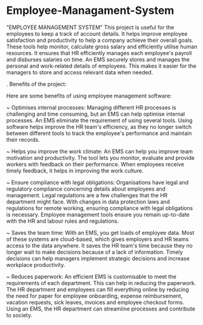 # Employee-Managament-System
"EMPLOYEE MANAGEMENT SYSTEM" This 
project is useful for the employees to keep a 
track of account details. It helps improve 
employee satisfaction and productivity to help 
a company achieve their overall goals. These 
tools help monitor, calculate gross salary and 
efficiently utilise human resources. It ensures 
that HR efficiently manages each employee's 
payroll and disburses salaries on time. An EMS 
securely stores and manages the personal and 
work-related details of employees. This makes 
it easier for the managers to store and access 
relevant data when needed.

. Benefits of the project:

Here are some benefits of using employee management 
software: 

~ Optimises internal processes: 
Managing different HR processes is challenging and time
consuming, but an EMS can help optimise internal processes. 
An EMS eliminate the requirement of using several tools. 
Using software helps improve the HR team's efficiency, as they 
no longer switch between different tools to track the 
employee's performance and maintain their records. 

~ Helps you improve the work climate: 
An EMS can help you improve team motivation and 
productivity. The tool lets you monitor, evaluate and provide 
workers with feedback on their performance. When 
employees receive timely feedback, it helps in improving the 
work culture. 

~ Ensure compliance with legal obligations: 
Organisations have legal and regulatory compliance 
concerning details about employees and management. Legal 
regulations are a few challenges that the HR department 
might face. With changes in data protection laws and 
regulations for remote working, ensuring compliance with 
legal obligations is necessary. Employee management tools 
ensure you remain up-to-date with the HR and labour rules 
and regulations. 

~ Saves the team time: 
With an EMS, you get loads of employee data. Most of these 
systems are cloud-based, which gives employers and HR teams 
access to the data anywhere. It saves the HR team's time 
because they no longer wait to make decisions because of a 
lack of information. Timely decisions can help managers 
implement strategic decisions and increase workplace 
productivity. 

~ Reduces paperwork: 
An efficient EMS is customisable to meet the requirements of 
each department. This can help in reducing the paperwork. 
The HR department and employees can fill everything online 
by reducing the need for paper for employee onboarding, 
expense reimbursement, vacation requests, sick leaves, 
invoices and employee checkout forms. Using an EMS, the HR 
department can streamline processes and contribute to 
society. 
